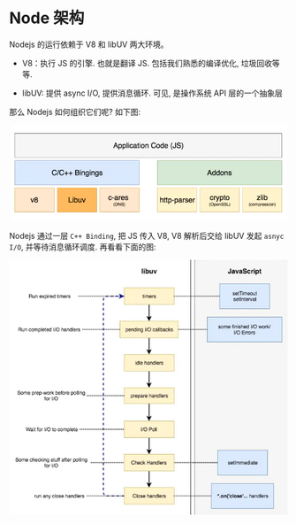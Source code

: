 # Node 架构

Nodejs 的运行依赖于 V8 和 libUV 两大环境。

- V8：执行 JS 的引擎. 也就是翻译 JS. 包括我们熟悉的编译优化, 垃圾回收等等.

- libUV: 提供 async I/O, 提供消息循环. 可见, 是操作系统 API 层的一个抽象层

那么 Nodejs 如何组织它们呢? 如下图:

![](../static/node-1.png)

Nodejs 通过一层 `C++ Binding`, 把 JS 传入 V8, V8 解析后交给 libUV 发起 `asnyc I/O`, 并等待消息循环调度. 再看看下面的图:

![](../static/node-2.png)
